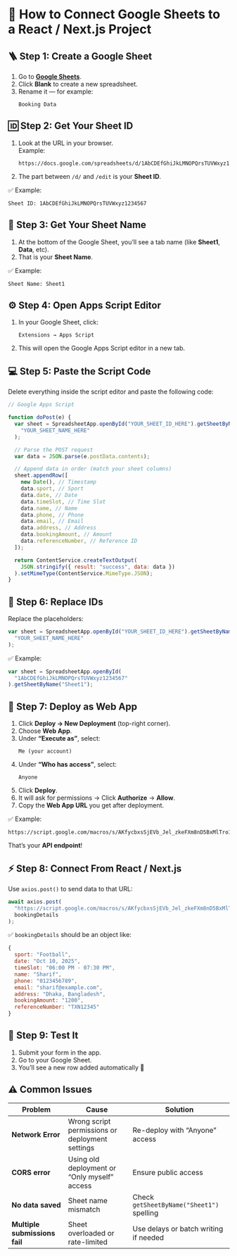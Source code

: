 # 🧾 How to Connect Google Sheets to a React / Next.js Project

## 🪜 Step 1: Create a Google Sheet

1. Go to **[Google Sheets](https://sheets.google.com/)**.
2. Click **Blank** to create a new spreadsheet.
3. Rename it — for example:
   ```
   Booking Data
   ```

## 🆔 Step 2: Get Your Sheet ID

1. Look at the URL in your browser.  
   Example:
   ```
   https://docs.google.com/spreadsheets/d/1AbCDEfGhiJkLMNOPQrsTUVWxyz1234567/edit#gid=0
   ```
2. The part between `/d/` and `/edit` is your **Sheet ID**.

✅ Example:

```
Sheet ID: 1AbCDEfGhiJkLMNOPQrsTUVWxyz1234567
```

## 📄 Step 3: Get Your Sheet Name

1. At the bottom of the Google Sheet, you’ll see a tab name (like **Sheet1**, **Data**, etc).
2. That is your **Sheet Name**.

✅ Example:

```
Sheet Name: Sheet1
```

## ⚙️ Step 4: Open Apps Script Editor

1. In your Google Sheet, click:
   ```
   Extensions → Apps Script
   ```
2. This will open the Google Apps Script editor in a new tab.

## 💻 Step 5: Paste the Script Code

Delete everything inside the script editor and paste the following code:

```js
// Google Apps Script

function doPost(e) {
  var sheet = SpreadsheetApp.openById("YOUR_SHEET_ID_HERE").getSheetByName(
    "YOUR_SHEET_NAME_HERE"
  );

  // Parse the POST request
  var data = JSON.parse(e.postData.contents);

  // Append data in order (match your sheet columns)
  sheet.appendRow([
    new Date(), // Timestamp
    data.sport, // Sport
    data.date, // Date
    data.timeSlot, // Time Slot
    data.name, // Name
    data.phone, // Phone
    data.email, // Email
    data.address, // Address
    data.bookingAmount, // Amount
    data.referenceNumber, // Reference ID
  ]);

  return ContentService.createTextOutput(
    JSON.stringify({ result: "success", data: data })
  ).setMimeType(ContentService.MimeType.JSON);
}
```

## 🧩 Step 6: Replace IDs

Replace the placeholders:

```js
var sheet = SpreadsheetApp.openById("YOUR_SHEET_ID_HERE").getSheetByName(
  "YOUR_SHEET_NAME_HERE"
);
```

✅ Example:

```js
var sheet = SpreadsheetApp.openById(
  "1AbCDEfGhiJkLMNOPQrsTUVWxyz1234567"
).getSheetByName("Sheet1");
```

## 🚀 Step 7: Deploy as Web App

1. Click **Deploy → New Deployment** (top-right corner).
2. Choose **Web App**.
3. Under **“Execute as”**, select:
   ```
   Me (your account)
   ```
4. Under **“Who has access”**, select:
   ```
   Anyone
   ```
5. Click **Deploy**.
6. It will ask for permissions → Click **Authorize** → **Allow**.
7. Copy the **Web App URL** you get after deployment.

✅ Example:

```
https://script.google.com/macros/s/AKfycbxsSjEVb_Jel_zkeFXm8nD5BxMlTro1y9RBwC3OzaFPU6ED3Bflv1THO_NlgH0kvnFI/exec
```

That’s your **API endpoint**!

## ⚡ Step 8: Connect From React / Next.js

Use `axios.post()` to send data to that URL:

```js
await axios.post(
  "https://script.google.com/macros/s/AKfycbxsSjEVb_Jel_zkeFXm8nD5BxMlTro1y9RBwC3OzaFPU6ED3Bflv1THO_NlgH0kvnFI/exec",
  bookingDetails
);
```

✅ `bookingDetails` should be an object like:

```js
{
  sport: "Football",
  date: "Oct 10, 2025",
  timeSlot: "06:00 PM - 07:30 PM",
  name: "Sharif",
  phone: "0123456789",
  email: "sharif@example.com",
  address: "Dhaka, Bangladesh",
  bookingAmount: "1200",
  referenceNumber: "TXN12345"
}
```

## 🧠 Step 9: Test It

1. Submit your form in the app.
2. Go to your Google Sheet.
3. You’ll see a new row added automatically 🎉

## ⚠️ Common Issues

| Problem                       | Cause                                           | Solution                                  |
| ----------------------------- | ----------------------------------------------- | ----------------------------------------- |
| **Network Error**             | Wrong script permissions or deployment settings | Re-deploy with “Anyone” access            |
| **CORS error**                | Using old deployment or “Only myself” access    | Ensure public access                      |
| **No data saved**             | Sheet name mismatch                             | Check `getSheetByName("Sheet1")` spelling |
| **Multiple submissions fail** | Sheet overloaded or rate-limited                | Use delays or batch writing if needed     |

<!-- ------------------------------------------------------ -->
